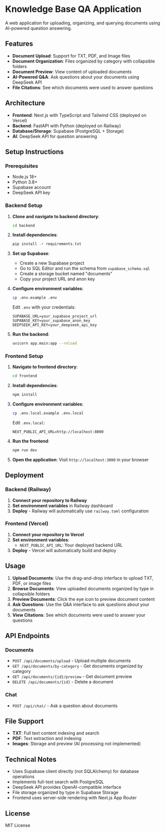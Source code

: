 # Knowledge Base QA Application

A web application for uploading, organizing, and querying documents using AI-powered question answering.

## Features

- **Document Upload**: Support for TXT, PDF, and Image files
- **Document Organization**: Files organized by category with collapsible folders
- **Document Preview**: View content of uploaded documents
- **AI-Powered Q&A**: Ask questions about your documents using DeepSeek API
- **File Citations**: See which documents were used to answer questions

## Architecture

- **Frontend**: Next.js with TypeScript and Tailwind CSS (deployed on Vercel)
- **Backend**: FastAPI with Python (deployed on Railway)
- **Database/Storage**: Supabase (PostgreSQL + Storage)
- **AI**: DeepSeek API for question answering

## Setup Instructions

### Prerequisites

- Node.js 18+
- Python 3.8+
- Supabase account
- DeepSeek API key

### Backend Setup

1. **Clone and navigate to backend directory**:
   ```bash
   cd backend
   ```

2. **Install dependencies**:
   ```bash
   pip install -r requirements.txt
   ```

3. **Set up Supabase**:
   - Create a new Supabase project
   - Go to SQL Editor and run the schema from `supabase_schema.sql`
   - Create a storage bucket named "documents"
   - Copy your project URL and anon key

4. **Configure environment variables**:
   ```bash
   cp .env.example .env
   ```
   Edit `.env` with your credentials:
   ```
   SUPABASE_URL=your_supabase_project_url
   SUPABASE_KEY=your_supabase_anon_key
   DEEPSEEK_API_KEY=your_deepseek_api_key
   ```

5. **Run the backend**:
   ```bash
   uvicorn app.main:app --reload
   ```

### Frontend Setup

1. **Navigate to frontend directory**:
   ```bash
   cd frontend
   ```

2. **Install dependencies**:
   ```bash
   npm install
   ```

3. **Configure environment variables**:
   ```bash
   cp .env.local.example .env.local
   ```
   Edit `.env.local`:
   ```
   NEXT_PUBLIC_API_URL=http://localhost:8000
   ```

4. **Run the frontend**:
   ```bash
   npm run dev
   ```

5. **Open the application**:
   Visit `http://localhost:3000` in your browser

## Deployment

### Backend (Railway)

1. **Connect your repository to Railway**
2. **Set environment variables** in Railway dashboard
3. **Deploy** - Railway will automatically use `railway.toml` configuration

### Frontend (Vercel)

1. **Connect your repository to Vercel**
2. **Set environment variables**:
   - `NEXT_PUBLIC_API_URL`: Your deployed backend URL
3. **Deploy** - Vercel will automatically build and deploy

## Usage

1. **Upload Documents**: Use the drag-and-drop interface to upload TXT, PDF, or image files
2. **Browse Documents**: View uploaded documents organized by type in collapsible folders
3. **Preview Documents**: Click the eye icon to preview document content
4. **Ask Questions**: Use the Q&A interface to ask questions about your documents
5. **View Citations**: See which documents were used to answer your questions

## API Endpoints

### Documents
- `POST /api/documents/upload` - Upload multiple documents
- `GET /api/documents/by-category` - Get documents organized by category
- `GET /api/documents/{id}/preview` - Get document preview
- `DELETE /api/documents/{id}` - Delete a document

### Chat
- `POST /api/chat/` - Ask a question about documents

## File Support

- **TXT**: Full text content indexing and search
- **PDF**: Text extraction and indexing
- **Images**: Storage and preview (AI processing not implemented)

## Technical Notes

- Uses Supabase client directly (not SQLAlchemy) for database operations
- Implements full-text search with PostgreSQL
- DeepSeek API provides OpenAI-compatible interface
- File storage organized by type in Supabase Storage
- Frontend uses server-side rendering with Next.js App Router

## License

MIT License